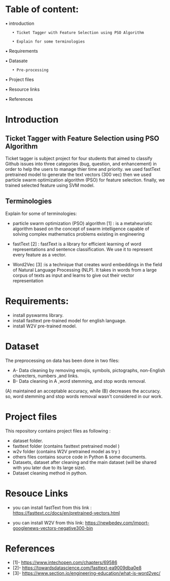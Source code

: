  Table of content:
 =================
• introduction

       • Ticket Tagger with Feature Selection using PSO Algorithm
         
       • Explain for some terminologies

• Requirements 

• Datasate

       • Pre-processing 

• Project files

• Resource links

• References


# Introduction
## Ticket Tagger with Feature Selection using PSO Algorithm 

Ticket tagger is subject project for four students that aimed to classify Github issues into three categories (bug, question, and enhancement) in order to help the users to manage thier time and priority.  we used fastText pretrained model to generate  the text vectors (300 vec) then we used particle swarm optimization algorithm (PSO) for feature selection. finally, we trained selected feature using SVM model.

## Terminologies
Explain for some of terminologies:

* particle swarm optimization (PSO) algorithm [1] :  is a metaheuristic algorithm based on the concept of swarm intelligence capable of solving complex mathematics problems existing in engineering

*  fastText [2] : fastText is a library for efficient learning of word representations and sentence classification. We use it to represent every feature as a vector.

*  Word2Vec [3] :is a technique  that creates word embeddings in the field of Natural Language Processing (NLP). It takes in words from a large corpus of texts as input and learns to give out their vector representation


# Requirements: 

* install pyswarms library. 
* install fasttext pre-trained model for english language. 
* install W2V  pre-trained model. 

# Dataset 

The preprocessing on data has been done in two files:

*  A- Data cleaning by removing emojis, symbols, pictographs, non-English charecters, numbers ,and links.
*  B- Data cleaning in A ,word stemming, and stop words removal. 

(A) maintained an acceptable accuracy, while (B) decreases the accuracy. so, word stemming and stop words removal wasn't considered in our work.


# Project files 

This repository contains project files as following : 

*  dataset folder.
*  fasttext folder (contains fasttext pretrained model )
*  w2v folder (contains W2V pretrained model as try )
*  others files contains source code in Python & some documents.
*  Datasets, dataset after cleaning and the main dataset (will be shared with you later due to its large size).
*  Dataset cleaning method in python. 

# Resouce Links

* you can install fastText from this link : https://fasttext.cc/docs/en/pretrained-vectors.html

* you can install W2V from this link: https://newbedev.com/import-googlenews-vectors-negative300-bin

# References 

 * [1]- https://www.intechopen.com/chapters/69586
 * [2]- https://towardsdatascience.com/fasttext-ea9009dba0e8
 * [3]-  https://www.section.io/engineering-education/what-is-word2vec/

